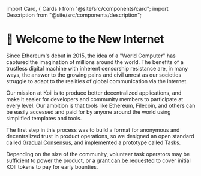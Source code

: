 import Card, { Cards } from "@site/src/components/card";
import Description from "@site/src/components/description";

# 🎏 Welcome to the New Internet

<Description text="We built Koii to make a better world by connecting the people that live in it." />

Since Ethereum's debut in 2015, the idea of a "World Computer" has captured the imagination of millions around the world. The benefits of a trustless digital machine with inherent censorship resistance are, in many ways, the answer to the growing pains and civil unrest as our societies struggle to adapt to the realities of global communication via the internet.

Our mission at Koii is to produce better decentralized applications, and make it easier for developers and community members to participate at every level. Our ambition is that tools like Ethereum, Filecoin, and others can be easily accessed and paid for by anyone around the world using simplified templates and tools. &#x20;

The first step in this process was to build a format for anonymous and decentralized trust in product operations, so we designed an open standard called [Gradual Consensus](docs/welcome), and implemented a prototype called Tasks.

Depending on the size of the community, volunteer task operators may be sufficient to power the product, or a [grant can be requested](https://share.hsforms.com/16Xmwya9wQcClwavDXdtlJQc20dg) to cover initial KOII tokens to pay for early bounties.&#x20;

<Cards>
  <Card
    title="<p>🔥 <strong>Impact</strong></p>"
    description=" <p>We've redesigned the web from the ground up to reward contributions fairly. Whether you're a creator, developer, a fan, or just want to connect with family and friends, <em>Koii pays you.</em></p>"
    link="impact"
    linkText="Earn passive income with Koii"
    svgName="impact"
    cardPerRow="2"
  />
  <Card
    title="<p>🌊 <strong>Social Technology</strong></p>"
    description="<p>Include your community in the value stream by using community hardware, and providing transparent systems for attention tracking, content storage, value transfer, and indexing.</p>"
    link="social-tech"
    linkText="Start building community-run apps"
    svgName="socialTech"
    cardPerRow="2"
  />
  <Card
    title="<p>🛠️ <strong>Tools</strong></p>"
    description=" <p>Building something great is a waste of time if no one can use it. That's why we've built industry-leading tools to secure your assets, trade your personal compute power, and onboard your community.</p>"
    link="tools"
    linkText="Try out the Koii Tools"
    svgName="tools"
    cardPerRow="2"
  />
  <Card
    title="<p>💡 <strong>Philosophy of Decentralization</strong></p>"
    description=" <p>For too long, power has been concentrated to just a small part of the world's population. The internet has the power to fix this, but not the way it's been built so far.</p>"
    link="philosophy"
    linkText="Learn more about why Koii was built"
    svgName="philosophy"
    cardPerRow="2"
  />
</Cards>
